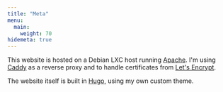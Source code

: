 ```yaml
---
title: "Meta"
menu:
  main:
    weight: 70
hidemeta: true
---
```


This website is hosted on a Debian LXC host running [Apache](https://httpd.apache.org/). I'm using [Caddy](https://caddyserver.com/) as a reverse proxy and to handle certificates from [Let's Encrypt](https://letsencrypt.org/).

The website itself is built in [Hugo](https://gohugo.io/), using my own custom theme.
